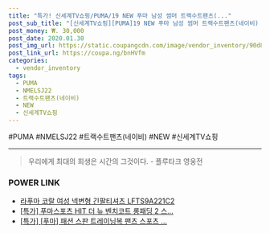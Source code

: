 ```yaml
--- 
title: "특가! 신세계TV쇼핑/PUMA/19 NEW 푸마 남성 썸머 트랙수트팬츠(..." 
post_sub_title: "[신세계TV쇼핑][PUMA]19 NEW 푸마 남성 썸머 트랙수트팬츠(네이비) NMELSJ22" 
post_money: ₩. 30,000 
post_date: 2020.01.30 
post_img_url: https://static.coupangcdn.com/image/vendor_inventory/90d8/f67b81f1c3378e9a4aea08d09ec6e5aabbe0a523e0a4f0ded987d0ba3283.jpg 
post_link_url: https://coupa.ng/bnHVfm 
categories: 
  - vendor_inventory 
tags: 
  - PUMA 
  - NMELSJ22 
  - 트랙수트팬츠(네이비) 
  - NEW 
  - 신세계TV쇼핑 
--- 
```

  #PUMA #NMELSJ22 #트랙수트팬츠(네이비) #NEW #신세계TV쇼핑 
<hr> 

> 우리에게 최대의 희생은 시간의 그것이다. - 플루타크 영웅전 


### POWER LINK

* <a href="https://blog.naver.com/fasyy4321/221782052236" target="_blank">라푸마 코랄 여성 넥변형 긴팔티셔츠 LFTS9A221C2</a>
* <a href="https://blog.naver.com/sakai111/221789090668" target="_blank">[특가] 푸마스포츠 HIT 더 뉴 벤치코트 롱패딩 2 스...</a>
* <a href="https://blog.naver.com/an0733/221790150786" target="_blank">[특가] [푸마] 패션 스판 트레이닝복 팬츠 스포츠 ...</a>
